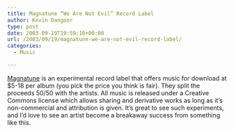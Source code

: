 ```yaml
---
title: Magnatune “We Are Not Evil” Record Label
author: Kevin Dangoor
type: post
date: 2003-09-19T19:59:10+00:00
url: /2003/09/19/magnatune-we-are-not-evil-record-label/
categories:
  - Music

---
```

[Magnatune][1] is an experimental record label that offers music for download at $5-18 per album (you pick the price you think is fair). They split the proceeds 50/50 with the artists. All music is released under a Creative Commons license which allows sharing and derivative works as long as it&#8217;s non-commercial and attribution is given. It&#8217;s great to see such experiments, and I&#8217;d love to see an artist become a breakaway success from something like this.

 [1]: http://magnatune.com/ "Magnatune: try before you buy MP3 music."